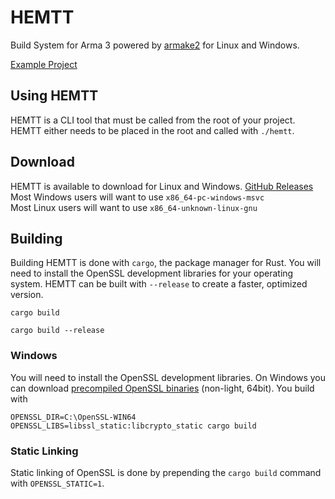 # HEMTT
Build System for Arma 3 powered by [armake2](https://github.com/KoffeinFlummi/armake2) for Linux and Windows.

[Example Project](https://github.com/synixebrett/HEMTT-Example)

## Using HEMTT
HEMTT is a CLI tool that must be called from the root of your project. HEMTT either needs to be placed in the root and called with `./hemtt`.

## Download
HEMTT is available to download for Linux and Windows. [GitHub Releases](https://github.com/synixebrett/HEMTT/releases)  
Most Windows users will want to use `x86_64-pc-windows-msvc`  
Most Linux users will want to use `x86_64-unknown-linux-gnu`

## Building
Building HEMTT is done with `cargo`, the package manager for Rust. You will need to install the OpenSSL development libraries for your operating system.
HEMTT can be built with `--release` to create a faster, optimized version.
```
cargo build
```
```
cargo build --release
```
### Windows
You will need to install the OpenSSL development libraries. On Windows you can download [precompiled OpenSSL binaries](http://slproweb.com/products/Win32OpenSSL.html) (non-light, 64bit). You build with
```
OPENSSL_DIR=C:\OpenSSL-WIN64 OPENSSL_LIBS=libssl_static:libcrypto_static cargo build
```
### Static Linking
Static linking of OpenSSL is done by prepending the `cargo build` command with `OPENSSL_STATIC=1`.
